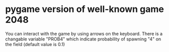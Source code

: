 # pygame version of well-known game 2048
You can interact with the game by using arrows on the keyboard. There is a changable variable "PROB4" which indicate probability of spawning "4" on the field (default value is 0.1)
